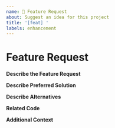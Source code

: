 ```yaml
---
name: 🚀 Feature Request
about: Suggest an idea for this project
title: '[feat] '
labels: enhancement
---
```


<!-- Please make sure you are posting an technical issue related to Gridcoin. --> 

<!-- For general questions about Gridcoin or wallet recovery please use one of the various communities:
* [Gridcoin on reddit](https://www.reddit.com/r/gridcoin/)
* [Discord](https://discord.gg/jf9XX4a) -->

<!-- ISSUES MISSING IMPORTANT INFORMATION MAY BE CLOSED WITHOUT INVESTIGATION. -->

# Feature Request

**Describe the Feature Request**
<!-- A clear and concise description of what the feature request is. Please include if your feature request is related to a problem. -->

**Describe Preferred Solution**
<!-- A clear and concise description of what you want to happen. -->

**Describe Alternatives**
<!-- A clear and concise description of any alternative solutions or features you've considered. -->

**Related Code**
<!-- If you are able to illustrate the feature request with an example, please provide a samples via an online code collaborator such as [StackBlitz](https://stackblitz.com), or code snippet on [GitHub](https://github.com). -->

**Additional Context**
<!-- List any other information that is relevant to your issue. Stack traces, related issues, suggestions on how to add, use case, Stack Overflow links, forum links, screenshots, OS if applicable, etc. -->
